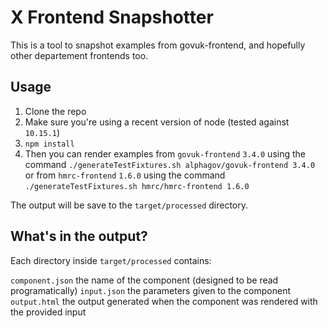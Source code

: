 # X Frontend Snapshotter

This is a tool to snapshot examples from govuk-frontend, and hopefully other departement frontends too.

## Usage

1. Clone the repo
2. Make sure you're using a recent version of node (tested against `10.15.1`)
3. `npm install`
4. Then you can render examples from `govuk-frontend` `3.4.0` using the command `./generateTestFixtures.sh alphagov/govuk-frontend 3.4.0` or from `hmrc-frontend` `1.6.0` using the command `./generateTestFixtures.sh hmrc/hmrc-frontend 1.6.0`

The output will be save to the `target/processed` directory.

## What's in the output?

Each directory inside `target/processed` contains:

`component.json` the name of the component (designed to be read programatically)
`input.json` the parameters given to the component
`output.html` the output generated when the component was rendered with the provided input